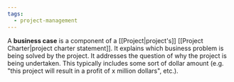 ```yaml
---
tags:
  - project-management
---
```

A **business case** is a component of a [[Project|project's]] [[Project Charter|project charter statement]]. It explains which business problem is being solved by the project. It addresses the question of why the project is being undertaken. This typically includes some sort of dollar amount (e.g. "this project will result in a profit of x million dollars", etc.).